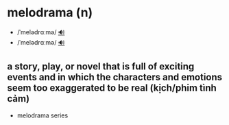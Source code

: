 # melodrama (n)

- /ˈmelədrɑːmə/ [🔊](https://www.oxfordlearnersdictionaries.com/media/english/uk_pron/m/mel/melod/melodrama__gb_1.mp3)
- /ˈmelədrɑːmə/ [🔊](https://www.oxfordlearnersdictionaries.com/media/english/us_pron/m/mel/melod/melodrama__us_1.mp3)

## a story, play, or novel that is full of exciting events and in which the characters and emotions seem too exaggerated to be real (kịch/phim tình cảm)

- melodrama series